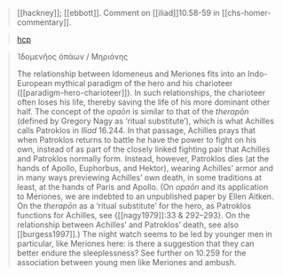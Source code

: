 > [[hackney]]; [[ebbott]]. Comment on [[iliad]]10.58-59 in [[chs-homer-commentary]].

> [hcp](https://nrs.chs.harvard.edu/v2/urn:cts:CHS:Commentaries.AHCIP:Iliad.10.58-10.59.5jaspuX.1)

> Ἰδομενῆος ὀπάων / Μηριόνης
> 
> The relationship between Idomeneus and Meriones fits into an Indo-European mythical paradigm of the hero and his charioteer ([[paradigm-hero-charioteer]]). In such relationships, the charioteer often loses his life, thereby saving the life of his more dominant other half. The concept of the _opaōn_ is similar to that of the _therapōn_ (defined by Gregory Nagy as ‘ritual substitute’), which is what Achilles calls Patroklos in _Iliad_ 16.244. In that passage, Achilles prays that when Patroklos returns to battle he have the power to fight on his own, instead of as part of the closely linked fighting pair that Achilles and Patroklos normally form. Instead, however, Patroklos dies (at the hands of Apollo, Euphorbus, and Hektor), wearing Achilles’ armor and in many ways previewing Achilles’ own death, in some traditions at least, at the hands of Paris and Apollo. (On _opaōn_ and its application to Meriones, we are indebted to an unpublished paper by Ellen Aitken. On the _therapōn_ as a ‘ritual substitute’ for the hero, as Patroklos functions for Achilles, see {[[nagy1979]]:33 & 292–293}. On the relationship between Achilles’ and Patroklos’ death, see also [[burgess1997]].) The night watch seems to be led by younger men in particular, like Meriones here: is there a suggestion that they can better endure the sleeplessness? See further on 10.259 for the association between young men like Meriones and ambush.